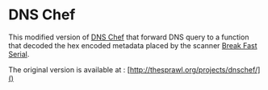 # DNS Chef

This modified version of [DNS Chef](http://thesprawl.org/projects/dnschef/) that forward DNS query to a function that decoded the hex encoded metadata placed by the scanner [Break Fast Serial](https://github.com/GoSecure/break-fast-serial).

The original version is available at : [http://thesprawl.org/projects/dnschef/]()
